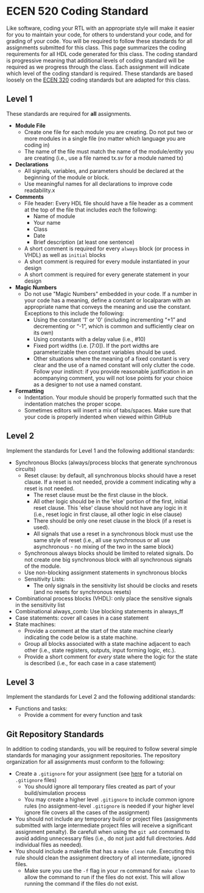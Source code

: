 # ECEN 520 Coding Standard

Like software, coding your RTL with an appropriate style will make it easier for you to maintain your code, for others to understand your code, and for grading of your code.
You will be required to follow these standards for all assignments submitted for this class. 
This page summarizes the coding requirements for all HDL code generated for this class.
The coding standard is progressive meaning that additional levels of coding standard will be required as we progress through the class.
Each assignment will indicate which level of the coding standard is required.
These standards are based loosely on the [ECEN 320](https://ecen220wiki.groups.et.byu.net/03-coding-standard/) coding standards but are adapted for this class.

## Level 1

These standards are required for **all** assignments.

  * **Module File**
    * Create one file for each module you are creating. Do not put two or more modules in a single file (no matter which language you are coding in)
    * The name of the file must match the name of the module/entity you are creating (i.e., use a file named tx.sv for a module named tx)
  * **Declarations**
    * All signals, variables, and parameters should be declared at the beginning of the module or block.
    * Use meaningful names for all declarations to improve code readability.x
  * **Comments**
    * File header: Every HDL file should have a file header as a comment at the top of the file that includes *each* the following:
      * Name of module
      * Your name
      * Class
      * Date 
      * Brief description (at least one sentence)
    * A short comment is required for every `always` block (or process in VHDL) as well as `initial` blocks
    * A short comment is required for every module instantiated in your design
    * A short comment is required for every generate statement in your design
  * **Magic Numbers**
    * Do not use "Magic Numbers" embedded in your code. If a number in your code has a meaning, define a constant or localparam with an appropriate name that conveys the meaning and use the constant. Exceptions to this include the following:
       * Using the constant '1' or '0' (including incrementing “+1” and decrementing  or “-1”, which is common and sufficiently clear on its own)
       * Using constants with a delay value (i.e., #10)
       * Fixed port widths (i.e. [7:0]). If the port widths are parameterizable then constant variables should be used.
       * Other situations where the meaning of a fixed constant is very clear and the use of a named constant will only clutter the code. Follow your instinct: if you provide reasonable justification in an acompanying comment, you will not lose points for your choice as a designer to not use a named constant.
  * **Formatting**
    * Indentation. Your module should be properly formatted such that the indentation matches the proper scope. 
    * Sometimes editors will insert a mix of tabs/spaces. Make sure that your code is properly indented when viewed within GitHub

## Level 2

Implement the standards for Level 1 and the following additional standards:

  * Synchronous Blocks (always/process blocks that generate synchronous circuits)
    * Reset clause: by default, all synchronous blocks should have a reset clause. If a reset is not needed, provide a comment indicating why a reset is not needed.
      * The reset clause must be the first clause in the block.
      * All other logic should be in the 'else' portion of the first, initial reset clause. This 'else' clause should not have any logic in it (i.e., reset logic in first clause, all other logic in else clause)
      * There should be only one reset clause in the block (if a reset is used). 
      * All signals that use a reset in a synchronous block must use the same style of reset (i.e., all use synchronous or all use asynchronous - no mixing of the two in the same block)
    * Synchronous always blocks should be limited to related signals. Do not create one big synchronous block with all synchronous signals of the module.
    * Use non-blocking assignment statements in synchronous blocks
    * Sensitivity Lists:
      * The only signals in the sensitivity list should be clocks and resets (and no resets for synchronous resets)
 * Combinational process blocks (VHDL): only place the sensitive signals in the sensitivity list
  * Combinational always_comb: Use blocking statements in always_ff
  * Case statements: cover all cases in a case statement
* State machines:
  * Provide a comment at the start of the state machine clearly indicating the code below is a state machine.
  * Group all blocks associated with a state machine adjacent to each other (i.e., state registers, outputs, input forming logic, etc.). 
  * Provide a short comment for *every* state where the logic for the state is described (i.e., for each case in a case statement)
 
## Level 3 

Implement the standards for Level 2 and the following additional standards:

  * Functions and tasks:
    * Provide a comment for every function and task
    
## Git Repository Standards

In addition to coding standards, you will be required to follow several simple standards for managing your assignment repositories.
The repository organization for all assignments must conform to the following:

* Create a `.gitignore` for your assignment (see [here](https://docs.github.com/en/get-started/getting-started-with-git/ignoring-files) for a tutorial on `.gitignore` files)
   * You should ignore all temporary files created as part of your build/simulation process
   * You may create a higher level `.gitignore` to include common ignore rules (no assignment-level `.gitignore` is needed if your higher level ignore file covers all the cases of the assignment)
* You should not include any temporary build or project files (assignments submitted with large intermediate project files will receive a significant assignment penalty). Be carefull when using the `git add` command to avoid adding unnecessary files (i.e., do not just add full directories. Add individual files as needed).
* You should include a makefile that has a `make clean` rule. Executing this rule should clean the assignment directory of all intermediate, ignored files.
   * Make sure you use the `-f` flag in your `rm` command for `make clean` to allow the command to run if the files do not exist. This will allow running the command if the files do not exist.
